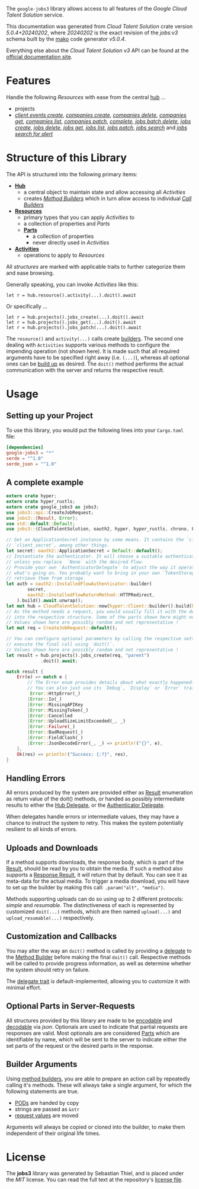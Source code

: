 <!---
DO NOT EDIT !
This file was generated automatically from 'src/generator/templates/api/README.md.mako'
DO NOT EDIT !
-->
The `google-jobs3` library allows access to all features of the *Google Cloud Talent Solution* service.

This documentation was generated from *Cloud Talent Solution* crate version *5.0.4+20240202*, where *20240202* is the exact revision of the *jobs:v3* schema built by the [mako](http://www.makotemplates.org/) code generator *v5.0.4*.

Everything else about the *Cloud Talent Solution* *v3* API can be found at the
[official documentation site](https://cloud.google.com/talent-solution/job-search/docs/).
# Features

Handle the following *Resources* with ease from the central [hub](https://docs.rs/google-jobs3/5.0.4+20240202/google_jobs3/CloudTalentSolution) ... 

* projects
 * [*client events create*](https://docs.rs/google-jobs3/5.0.4+20240202/google_jobs3/api::ProjectClientEventCreateCall), [*companies create*](https://docs.rs/google-jobs3/5.0.4+20240202/google_jobs3/api::ProjectCompanyCreateCall), [*companies delete*](https://docs.rs/google-jobs3/5.0.4+20240202/google_jobs3/api::ProjectCompanyDeleteCall), [*companies get*](https://docs.rs/google-jobs3/5.0.4+20240202/google_jobs3/api::ProjectCompanyGetCall), [*companies list*](https://docs.rs/google-jobs3/5.0.4+20240202/google_jobs3/api::ProjectCompanyListCall), [*companies patch*](https://docs.rs/google-jobs3/5.0.4+20240202/google_jobs3/api::ProjectCompanyPatchCall), [*complete*](https://docs.rs/google-jobs3/5.0.4+20240202/google_jobs3/api::ProjectCompleteCall), [*jobs batch delete*](https://docs.rs/google-jobs3/5.0.4+20240202/google_jobs3/api::ProjectJobBatchDeleteCall), [*jobs create*](https://docs.rs/google-jobs3/5.0.4+20240202/google_jobs3/api::ProjectJobCreateCall), [*jobs delete*](https://docs.rs/google-jobs3/5.0.4+20240202/google_jobs3/api::ProjectJobDeleteCall), [*jobs get*](https://docs.rs/google-jobs3/5.0.4+20240202/google_jobs3/api::ProjectJobGetCall), [*jobs list*](https://docs.rs/google-jobs3/5.0.4+20240202/google_jobs3/api::ProjectJobListCall), [*jobs patch*](https://docs.rs/google-jobs3/5.0.4+20240202/google_jobs3/api::ProjectJobPatchCall), [*jobs search*](https://docs.rs/google-jobs3/5.0.4+20240202/google_jobs3/api::ProjectJobSearchCall) and [*jobs search for alert*](https://docs.rs/google-jobs3/5.0.4+20240202/google_jobs3/api::ProjectJobSearchForAlertCall)




# Structure of this Library

The API is structured into the following primary items:

* **[Hub](https://docs.rs/google-jobs3/5.0.4+20240202/google_jobs3/CloudTalentSolution)**
    * a central object to maintain state and allow accessing all *Activities*
    * creates [*Method Builders*](https://docs.rs/google-jobs3/5.0.4+20240202/google_jobs3/client::MethodsBuilder) which in turn
      allow access to individual [*Call Builders*](https://docs.rs/google-jobs3/5.0.4+20240202/google_jobs3/client::CallBuilder)
* **[Resources](https://docs.rs/google-jobs3/5.0.4+20240202/google_jobs3/client::Resource)**
    * primary types that you can apply *Activities* to
    * a collection of properties and *Parts*
    * **[Parts](https://docs.rs/google-jobs3/5.0.4+20240202/google_jobs3/client::Part)**
        * a collection of properties
        * never directly used in *Activities*
* **[Activities](https://docs.rs/google-jobs3/5.0.4+20240202/google_jobs3/client::CallBuilder)**
    * operations to apply to *Resources*

All *structures* are marked with applicable traits to further categorize them and ease browsing.

Generally speaking, you can invoke *Activities* like this:

```Rust,ignore
let r = hub.resource().activity(...).doit().await
```

Or specifically ...

```ignore
let r = hub.projects().jobs_create(...).doit().await
let r = hub.projects().jobs_get(...).doit().await
let r = hub.projects().jobs_patch(...).doit().await
```

The `resource()` and `activity(...)` calls create [builders][builder-pattern]. The second one dealing with `Activities` 
supports various methods to configure the impending operation (not shown here). It is made such that all required arguments have to be 
specified right away (i.e. `(...)`), whereas all optional ones can be [build up][builder-pattern] as desired.
The `doit()` method performs the actual communication with the server and returns the respective result.

# Usage

## Setting up your Project

To use this library, you would put the following lines into your `Cargo.toml` file:

```toml
[dependencies]
google-jobs3 = "*"
serde = "^1.0"
serde_json = "^1.0"
```

## A complete example

```Rust
extern crate hyper;
extern crate hyper_rustls;
extern crate google_jobs3 as jobs3;
use jobs3::api::CreateJobRequest;
use jobs3::{Result, Error};
use std::default::Default;
use jobs3::{CloudTalentSolution, oauth2, hyper, hyper_rustls, chrono, FieldMask};

// Get an ApplicationSecret instance by some means. It contains the `client_id` and 
// `client_secret`, among other things.
let secret: oauth2::ApplicationSecret = Default::default();
// Instantiate the authenticator. It will choose a suitable authentication flow for you, 
// unless you replace  `None` with the desired Flow.
// Provide your own `AuthenticatorDelegate` to adjust the way it operates and get feedback about 
// what's going on. You probably want to bring in your own `TokenStorage` to persist tokens and
// retrieve them from storage.
let auth = oauth2::InstalledFlowAuthenticator::builder(
        secret,
        oauth2::InstalledFlowReturnMethod::HTTPRedirect,
    ).build().await.unwrap();
let mut hub = CloudTalentSolution::new(hyper::Client::builder().build(hyper_rustls::HttpsConnectorBuilder::new().with_native_roots().https_or_http().enable_http1().build()), auth);
// As the method needs a request, you would usually fill it with the desired information
// into the respective structure. Some of the parts shown here might not be applicable !
// Values shown here are possibly random and not representative !
let mut req = CreateJobRequest::default();

// You can configure optional parameters by calling the respective setters at will, and
// execute the final call using `doit()`.
// Values shown here are possibly random and not representative !
let result = hub.projects().jobs_create(req, "parent")
             .doit().await;

match result {
    Err(e) => match e {
        // The Error enum provides details about what exactly happened.
        // You can also just use its `Debug`, `Display` or `Error` traits
         Error::HttpError(_)
        |Error::Io(_)
        |Error::MissingAPIKey
        |Error::MissingToken(_)
        |Error::Cancelled
        |Error::UploadSizeLimitExceeded(_, _)
        |Error::Failure(_)
        |Error::BadRequest(_)
        |Error::FieldClash(_)
        |Error::JsonDecodeError(_, _) => println!("{}", e),
    },
    Ok(res) => println!("Success: {:?}", res),
}

```
## Handling Errors

All errors produced by the system are provided either as [Result](https://docs.rs/google-jobs3/5.0.4+20240202/google_jobs3/client::Result) enumeration as return value of
the doit() methods, or handed as possibly intermediate results to either the 
[Hub Delegate](https://docs.rs/google-jobs3/5.0.4+20240202/google_jobs3/client::Delegate), or the [Authenticator Delegate](https://docs.rs/yup-oauth2/*/yup_oauth2/trait.AuthenticatorDelegate.html).

When delegates handle errors or intermediate values, they may have a chance to instruct the system to retry. This 
makes the system potentially resilient to all kinds of errors.

## Uploads and Downloads
If a method supports downloads, the response body, which is part of the [Result](https://docs.rs/google-jobs3/5.0.4+20240202/google_jobs3/client::Result), should be
read by you to obtain the media.
If such a method also supports a [Response Result](https://docs.rs/google-jobs3/5.0.4+20240202/google_jobs3/client::ResponseResult), it will return that by default.
You can see it as meta-data for the actual media. To trigger a media download, you will have to set up the builder by making
this call: `.param("alt", "media")`.

Methods supporting uploads can do so using up to 2 different protocols: 
*simple* and *resumable*. The distinctiveness of each is represented by customized 
`doit(...)` methods, which are then named `upload(...)` and `upload_resumable(...)` respectively.

## Customization and Callbacks

You may alter the way an `doit()` method is called by providing a [delegate](https://docs.rs/google-jobs3/5.0.4+20240202/google_jobs3/client::Delegate) to the 
[Method Builder](https://docs.rs/google-jobs3/5.0.4+20240202/google_jobs3/client::CallBuilder) before making the final `doit()` call. 
Respective methods will be called to provide progress information, as well as determine whether the system should 
retry on failure.

The [delegate trait](https://docs.rs/google-jobs3/5.0.4+20240202/google_jobs3/client::Delegate) is default-implemented, allowing you to customize it with minimal effort.

## Optional Parts in Server-Requests

All structures provided by this library are made to be [encodable](https://docs.rs/google-jobs3/5.0.4+20240202/google_jobs3/client::RequestValue) and 
[decodable](https://docs.rs/google-jobs3/5.0.4+20240202/google_jobs3/client::ResponseResult) via *json*. Optionals are used to indicate that partial requests are responses 
are valid.
Most optionals are are considered [Parts](https://docs.rs/google-jobs3/5.0.4+20240202/google_jobs3/client::Part) which are identifiable by name, which will be sent to 
the server to indicate either the set parts of the request or the desired parts in the response.

## Builder Arguments

Using [method builders](https://docs.rs/google-jobs3/5.0.4+20240202/google_jobs3/client::CallBuilder), you are able to prepare an action call by repeatedly calling it's methods.
These will always take a single argument, for which the following statements are true.

* [PODs][wiki-pod] are handed by copy
* strings are passed as `&str`
* [request values](https://docs.rs/google-jobs3/5.0.4+20240202/google_jobs3/client::RequestValue) are moved

Arguments will always be copied or cloned into the builder, to make them independent of their original life times.

[wiki-pod]: http://en.wikipedia.org/wiki/Plain_old_data_structure
[builder-pattern]: http://en.wikipedia.org/wiki/Builder_pattern
[google-go-api]: https://github.com/google/google-api-go-client

# License
The **jobs3** library was generated by Sebastian Thiel, and is placed 
under the *MIT* license.
You can read the full text at the repository's [license file][repo-license].

[repo-license]: https://github.com/Byron/google-apis-rsblob/main/LICENSE.md

